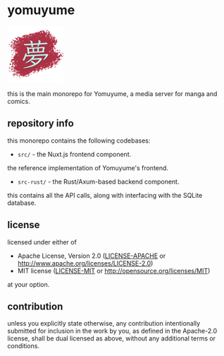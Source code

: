 # yomuyume

<img src="assets/yomuyume.png" alt="yomuyume logo" width="128" height="128">

this is the main monorepo for Yomuyume, a media server for manga and comics.

## repository info

this monorepo contains the following codebases:

-   `src/` - the Nuxt.js frontend component.

the reference implementation of Yomuyume's frontend.

-   `src-rust/` - the Rust/Axum-based backend component.

this contains all the API calls, along with interfacing with the SQLite database.

## license

licensed under either of

-   Apache License, Version 2.0
    ([LICENSE-APACHE](LICENSE-APACHE) or http://www.apache.org/licenses/LICENSE-2.0)
-   MIT license
    ([LICENSE-MIT](LICENSE-MIT) or http://opensource.org/licenses/MIT)

at your option.

## contribution

unless you explicitly state otherwise, any contribution intentionally submitted
for inclusion in the work by you, as defined in the Apache-2.0 license, shall be
dual licensed as above, without any additional terms or conditions.
